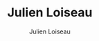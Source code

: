 ---
title: "Julien Loiseau"
excerpt: "Project Participant"
author: Julien Loiseau
toc: false
toc_sticky: false
layout: single
---